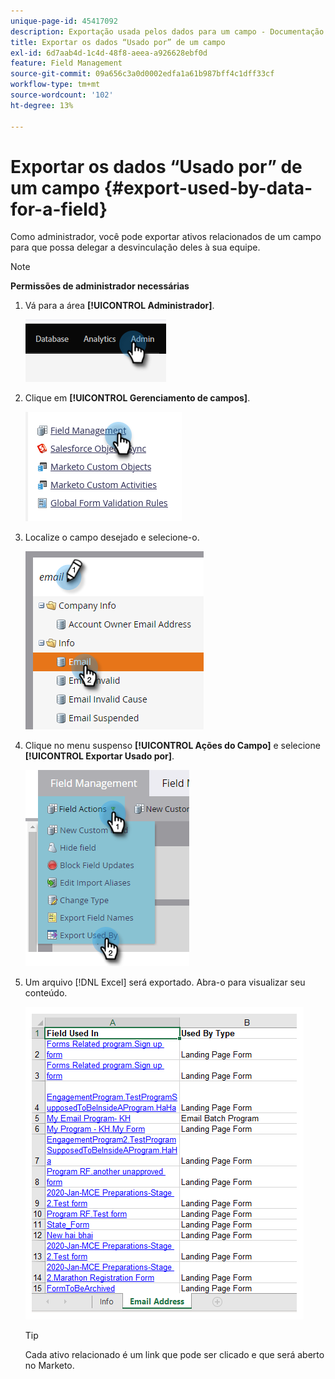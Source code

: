 ```yaml
---
unique-page-id: 45417092
description: Exportação usada pelos dados para um campo - Documentação do Marketo - Documentação do produto
title: Exportar os dados “Usado por” de um campo
exl-id: 6d7aab4d-1c4d-48f8-aeea-a926628ebf0d
feature: Field Management
source-git-commit: 09a656c3a0d0002edfa1a61b987bff4c1dff33cf
workflow-type: tm+mt
source-wordcount: '102'
ht-degree: 13%

---
```


# Exportar os dados “Usado por” de um campo {#export-used-by-data-for-a-field}

Como administrador, você pode exportar ativos relacionados de um campo para que possa delegar a desvinculação deles à sua equipe.

>[!NOTE]
>
>**Permissões de administrador necessárias**

1. Vá para a área **[!UICONTROL Administrador]**.

   ![](assets/export-used-by-data-for-a-field-1.png)

1. Clique em **[!UICONTROL Gerenciamento de campos]**.

   ![](assets/export-used-by-data-for-a-field-2.png)

1. Localize o campo desejado e selecione-o.

   ![](assets/export-used-by-data-for-a-field-3.png)

1. Clique no menu suspenso **[!UICONTROL Ações do Campo]** e selecione **[!UICONTROL Exportar Usado por]**.

   ![](assets/export-used-by-data-for-a-field-4.png)

1. Um arquivo [!DNL Excel] será exportado. Abra-o para visualizar seu conteúdo.

   ![](assets/export-used-by-data-for-a-field-5.png)

   >[!TIP]
   >
   >Cada ativo relacionado é um link que pode ser clicado e que será aberto no Marketo.
